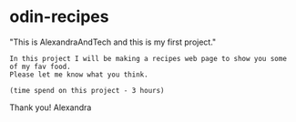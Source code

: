 # odin-recipes
"This is AlexandraAndTech and this is my first project."

    In this project I will be making a recipes web page to show you some of my fav food.
    Please let me know what you think.
    
    (time spend on this project - 3 hours)
    
Thank you!
Alexandra